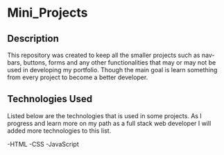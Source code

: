 # Mini_Projects

## Description

This repository was created to keep all the smaller projects such as nav-bars, buttons, forms and any other functionalities that may or may not be used in developing my portfolio.  Though the main goal is learn something from every project to become a better developer.

## Technologies Used

Listed below are the technologies that is used in some projects.  As I progress and learn more on my path as a full stack web developer I will added more technologies to this list.

-HTML
-CSS
-JavaScript
